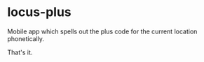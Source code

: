# locus-plus

Mobile app which spells out the plus code for the current location phonetically.

That's it.

